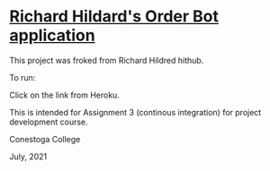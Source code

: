 # <a href="https://github.com/rhildred/ES6OrderBot" target="_blank">Richard Hildard's Order Bot application</a>

This project was froked from Richard Hildred hithub.

To run:

Click on the link from Heroku.

This is intended for Assignment 3 (continous integration) for project development course. 

Conestoga College

July, 2021
